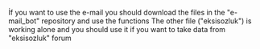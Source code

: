 İf you want to use the e-mail you should download the files in the "e-mail_bot" repository and use the functions
The other file ("eksisozluk") is working alone and you should use it if you want to take data from "eksisozluk" forum

